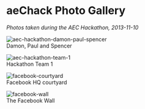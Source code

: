 aeChack Photo Gallery
=====================
_Photos taken during the AEC Hackathon, 2013-11-10_


![aec-hackathon-damon-paul-spencer](http://aechack.github.io/photos/aec-hackathon-damon-paul-spencer.jpg)  
Damon, Paul and Spencer


![aec-hackathon-team-1](http://aechack.github.io/photos/aec-hackathon-team-1.jpg)   
Hackathon Team 1


![facebook-courtyard]( http://aechack.github.io/photos/facebook-courtyard.jpg)  
Facebook HQ courtyard


![facebook-wall]( http://aechack.github.io/photos/facebook-wall.jpg)  
The Facebook Wall
